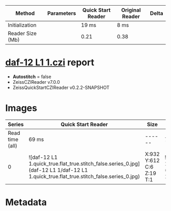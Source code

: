 |  Method            | Parameters       | Quick Start Reader | Original Reader | Delta  |
| -------------------|------------------|--------------------|-----------------|------- |
| Initialization     |                  |19 ms|8 ms|        |
| Reader Size (Mb)     |                  |0.21|0.38|        |
# [daf-12 L1 1.czi](https://zenodo.org/record/5602160/files/daf-12%20L1%201.czi) report
 - **Autostitch** = false
 - ZeissCZIReader v7.0.0
 - ZeissQuickStartCZIReader v0.2.2-SNAPSHOT

# Images 

| Series            | Quick Start Reader | Size | Original Reader | Size | #Diffs |
|-------------------|--------------------|------|-----------------|------|--------|
| Read time (all)   |69 ms|------|70 ms|------|--------|
|0|![daf-12 L1 1.quick_true.flat_true.stitch_false.series_0.jpg](daf-12 L1 1/daf-12 L1 1.quick_true.flat_true.stitch_false.series_0.jpg)|X:932<br>Y:612<br>C:6<br>Z:19<br>T:1|![daf-12 L1 1.quick_false.flat_true.stitch_false.series_0.jpg](daf-12 L1 1/daf-12 L1 1.quick_false.flat_true.stitch_false.series_0.jpg)|X:932<br>Y:612<br>C:6<br>Z:19<br>T:1|0|

# Metadata

